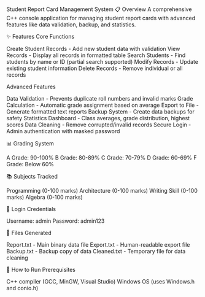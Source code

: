 Student Report Card Management System
📋 Overview
A comprehensive C++ console application for managing student report cards with advanced features like data validation, backup, and statistics.

✨ Features
Core Functions

Create Student Records - Add new student data with validation
View Records - Display all records in formatted table
Search Students - Find students by name or ID (partial search supported)
Modify Records - Update existing student information
Delete Records - Remove individual or all records

Advanced Features

Data Validation - Prevents duplicate roll numbers and invalid marks
Grade Calculation - Automatic grade assignment based on average
Export to File - Generate formatted text reports
Backup System - Create data backups for safety
Statistics Dashboard - Class averages, grade distribution, highest scores
Data Cleaning - Remove corrupted/invalid records
Secure Login - Admin authentication with masked password

📊 Grading System

A Grade: 90-100%
B Grade: 80-89%
C Grade: 70-79%
D Grade: 60-69%
F Grade: Below 60%

📚 Subjects Tracked

Programming (0-100 marks)
Architecture (0-100 marks)
Writing Skill (0-100 marks)
Algebra (0-100 marks)

🔐 Login Credentials

Username: admin
Password: admin123

📁 Files Generated

Report.txt - Main binary data file
Export.txt - Human-readable export file
Backup.txt - Backup copy of data
Cleaned.txt - Temporary file for data cleaning

🚀 How to Run
Prerequisites

C++ compiler (GCC, MinGW, Visual Studio)
Windows OS (uses Windows.h and conio.h)